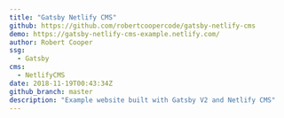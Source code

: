 ```yaml
---
title: "Gatsby Netlify CMS"
github: https://github.com/robertcoopercode/gatsby-netlify-cms
demo: https://gatsby-netlify-cms-example.netlify.com/
author: Robert Cooper
ssg:
  - Gatsby
cms:
  - NetlifyCMS
date: 2018-11-19T00:43:34Z
github_branch: master
description: "Example website built with Gatsby V2 and Netlify CMS"
---
```

